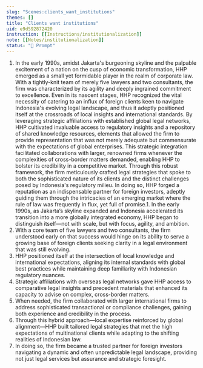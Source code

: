 ```yaml
---
slug: "Scenes:clients_want_institutions"
themes: []
title: "Clients want institutions"
uid: e9d592872420
instruction: [[Instructions/institutionalization]]
note: [[Notes/institutionalization]]
status: "💬 Prompt"
---
```

1. In the early 1990s, amidst Jakarta's burgeoning skyline and the palpable excitement of a nation on the cusp of economic transformation, HHP emerged as a small yet formidable player in the realm of corporate law. With a tightly-knit team of merely five lawyers and two consultants, the firm was characterized by its agility and deeply ingrained commitment to excellence. Even in its nascent stages, HHP recognized the vital necessity of catering to an influx of foreign clients keen to navigate Indonesia's evolving legal landscape, and thus it adeptly positioned itself at the crossroads of local insights and international standards. By leveraging strategic affiliations with established global legal networks, HHP cultivated invaluable access to regulatory insights and a repository of shared knowledge resources, elements that allowed the firm to provide representation that was not merely adequate but commensurate with the expectations of global enterprises. This strategic integration facilitated collaborations with larger, renowned firms whenever the complexities of cross-border matters demanded, enabling HHP to bolster its credibility in a competitive market. Through this robust framework, the firm meticulously crafted legal strategies that spoke to both the sophisticated nature of its clients and the distinct challenges posed by Indonesia's regulatory milieu. In doing so, HHP forged a reputation as an indispensable partner for foreign investors, adeptly guiding them through the intricacies of an emerging market where the rule of law was frequently in flux, yet full of promise.1. In the early 1990s, as Jakarta’s skyline expanded and Indonesia accelerated its transition into a more globally integrated economy, HHP began to distinguish itself—not with scale, but with focus, agility, and ambition.
2. With a core team of five lawyers and two consultants, the firm understood early on that success would hinge on its ability to serve a growing base of foreign clients seeking clarity in a legal environment that was still evolving.
3. HHP positioned itself at the intersection of local knowledge and international expectations, aligning its internal standards with global best practices while maintaining deep familiarity with Indonesian regulatory nuances.
4. Strategic affiliations with overseas legal networks gave HHP access to comparative legal insights and precedent materials that enhanced its capacity to advise on complex, cross-border matters.
5. When needed, the firm collaborated with larger international firms to address sophisticated transactional or compliance challenges, gaining both experience and credibility in the process.
6. Through this hybrid approach—local expertise reinforced by global alignment—HHP built tailored legal strategies that met the high expectations of multinational clients while adapting to the shifting realities of Indonesian law.
7. In doing so, the firm became a trusted partner for foreign investors navigating a dynamic and often unpredictable legal landscape, providing not just legal services but assurance and strategic foresight.

